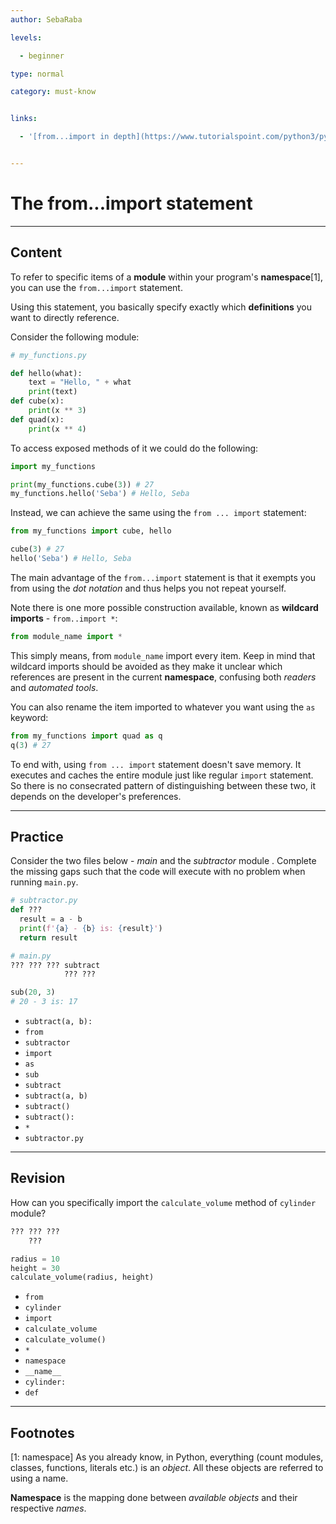 ```yaml
---
author: SebaRaba

levels:

  - beginner

type: normal

category: must-know


links:

  - '[from...import in depth](https://www.tutorialspoint.com/python3/python_modules.htm){website}'


---
```


# The from...import statement

---
## Content

To refer to specific items of a **module** within your program's **namespace**[1], you can use the `from...import` statement.

Using this statement, you basically specify exactly which **definitions** you want to directly reference.

Consider the following module:
```python
# my_functions.py

def hello(what):
    text = "Hello, " + what
    print(text)
def cube(x):
    print(x ** 3)
def quad(x):
    print(x ** 4)
```

To access exposed methods of it we could do the following:

```python
import my_functions

print(my_functions.cube(3)) # 27
my_functions.hello('Seba') # Hello, Seba
```

Instead, we can achieve the same using the `from ... import` statement:

```python
from my_functions import cube, hello

cube(3) # 27
hello('Seba') # Hello, Seba
```

The main advantage of the `from...import` statement is that it exempts you from using the *dot notation* and thus helps you not repeat yourself.

Note there is one more possible construction available, known as **wildcard imports** - `from..import *`:
```python
from module_name import *
```

This simply means, from `module_name` import every item. Keep in mind that wildcard imports should be avoided as they make it unclear which references are present in the current **namespace**, confusing both *readers* and *automated tools*.

You can also rename the item imported to whatever you want using the `as` keyword:
```python
from my_functions import quad as q
q(3) # 27
```

To end with, using `from ... import` statement doesn't save memory. It executes and caches the entire module just like regular `import` statement. So there is no consecrated pattern of distinguishing between these two, it depends on the developer's preferences.

---
## Practice

Consider the two files below - *main* and the *subtractor* module . Complete the missing gaps such that the code will execute with no problem when running `main.py`.

```python
# subtractor.py
def ???
  result = a - b
  print(f'{a} - {b} is: {result}')
  return result
```

```python
# main.py
??? ??? ??? subtract
            ??? ???

sub(20, 3)
# 20 - 3 is: 17

```


* `subtract(a, b):`
* `from`
* `subtractor`
* `import`
* `as`
* `sub`
* `subtract`
* `subtract(a, b)`
* `subtract()`
* `subtract():`
* `*`
* `subtractor.py`

---
## Revision

How can you specifically import the `calculate_volume` method of `cylinder` module?
```python
??? ??? ???
    ???

radius = 10
height = 30
calculate_volume(radius, height)
```


* `from`
* `cylinder`
* `import`
* `calculate_volume`
* `calculate_volume()`
* `*`
* `namespace`
* `__name__`
* `cylinder:`
* `def`

---
## Footnotes
[1: namespace]
As you already know, in Python, everything (count modules, classes, functions, literals etc.) is an *object*. All these objects are referred to using a name.

**Namespace** is the mapping done between *available objects* and their respective *names*.
